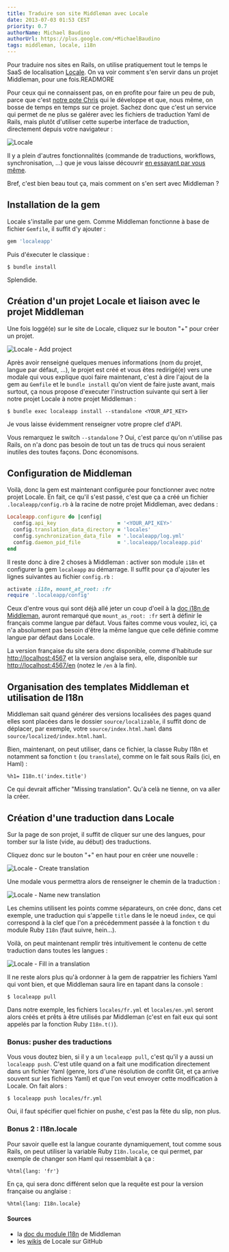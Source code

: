 ```yaml
---
title: Traduire son site Middleman avec Locale
date: 2013-07-03 01:53 CEST
priority: 0.7
authorName: Michael Baudino
authorUrl: https://plus.google.com/+MichaelBaudino
tags: middleman, locale, i18n
---
```


Pour traduire nos sites en Rails, on utilise pratiquement tout le temps le SaaS de localisation [Locale](http://www.localeapp.com). On va voir comment s'en servir dans un projet Middleman, pour une fois.READMORE

Pour ceux qui ne connaissent pas, on en profite pour faire un peu de pub, parce que c'est [notre pote Chris](https://github.com/tigrish) qui le développe et que, nous même, on bosse de temps en temps sur ce projet. Sachez donc que c'est un service qui permet de ne plus se galérer avec les fichiers de traduction Yaml de Rails, mais plutôt d'utiliser cette superbe interface de traduction, directement depuis votre navigateur :

![Locale](locale-01-interface.png "Locale")

Il y a plein d'autres fonctionnalités (commande de traductions, workflows, synchronisation, ...) que je vous laisse découvrir [en essayant par vous même](http://www.localeapp.com/users/sign_up).

Bref, c'est bien beau tout ça, mais comment on s'en sert avec Middleman ?


## Installation de la gem

Locale s'installe par une gem. Comme Middleman fonctionne à base de fichier `Gemfile`, il suffit d'y ajouter :

```ruby
gem 'localeapp'
```

Puis d'éxecuter le classique :

```shell
$ bundle install
```

Splendide.


## Création d'un projet Locale et liaison avec le projet Middleman

Une fois loggé(e) sur le site de Locale, cliquez sur le bouton "+" pour créer un projet.

![Locale - Add project](locale-02-add-project.png "Locale - Add project")

Après avoir renseigné quelques menues informations (nom du projet, langue par défaut, ...), le projet est créé et vous êtes redirigé(e) vers une modale qui vous explique quoi faire maintenant, c'est à dire l'ajout de la gem au `Gemfile` et le `bundle install` qu'on vient de faire juste avant, mais surtout, ça nous propose d'executer l'instruction suivante qui sert à lier notre projet Locale à notre projet Middleman :

```shell
$ bundle exec localeapp install --standalone <YOUR_API_KEY>
```

Je vous laisse évidemment renseigner votre propre clef d'API.

Vous remarquez le switch `--standalone` ? Oui, c'est parce qu'on n'utilise pas Rails, on n'a donc pas besoin de tout un tas de trucs qui nous seraient inutiles des toutes façons. Donc économisons.


## Configuration de Middleman

Voilà, donc la gem est maintenant configurée pour fonctionner avec notre projet Locale. En fait, ce qu'il s'est passé, c'est que ça a créé un fichier `.localeapp/config.rb` à la racine de notre projet Middleman, avec dedans :

```ruby
Localeapp.configure do |config|
  config.api_key                    = '<YOUR_API_KEY>'
  config.translation_data_directory = 'locales'
  config.synchronization_data_file  = '.localeapp/log.yml'
  config.daemon_pid_file            = '.localeapp/localeapp.pid'
end
```

Il reste donc à dire 2 choses à Middleman : activer son module `i18n` et configurer la gem `localeapp` au démarrage. Il suffit pour ça d'ajouter les lignes suivantes au fichier `config.rb` :

```ruby
activate :i18n, mount_at_root: :fr
require '.localeapp/config'
```

Ceux d'entre vous qui sont déjà allé jeter un coup d'oeil à la [doc i18n de Middleman](http://middlemanapp.com/advanced/localization/), auront remarqué que `mount_as_root: :fr` sert à définir le français comme langue par défaut. Vous faites comme vous voulez, ici, ça n'a absolument pas besoin d'être la même langue que celle définie comme langue par défaut dans Locale.

La version française du site sera donc disponible, comme d'habitude sur [http://localhost:4567](http://localhost:4567/en) et la version anglaise sera, elle, disponible sur [http://localhost:4567/en](http://localhost:4567/en) (notez le `/en` à la fin).

## Organisation des templates Middleman et utilisation de I18n

Middleman sait quand générer des versions localisées des pages quand elles sont placées dans le dossier `source/localizable`, il suffit donc de déplacer, par exemple, votre `source/index.html.haml` dans `source/localized/index.html.haml`.

Bien, maintenant, on peut utiliser, dans ce fichier, la classe Ruby I18n et notamment sa fonction `t` (ou `translate`), comme on le fait sous Rails (ici, en Haml) :

```haml
%h1= I18n.t('index.title')
```

Ce qui devrait afficher "Missing translation". Qu'à celà ne tienne, on va aller la créer.

## Création d'une traduction dans Locale

Sur la page de son projet, il suffit de cliquer sur une des langues, pour tomber sur la liste (vide, au début) des traductions.

Cliquez donc sur le bouton "+" en haut pour en créer une nouvelle :

![Locale - Create translation](locale-03-create-translation.png "Locale - Create translation")

Une modale vous permettra alors de renseigner le chemin de la traduction :

![Locale - Name new translation](locale-04-create-translation-modal.png "Locale - Name new translation")

Les chemins utilisent les points comme séparateurs, on crée donc, dans cet exemple, une traduction qui s'appelle `title` dans le le noeud `index`, ce qui correspond à la clef que l'on a précédemment passée à la fonction `t` du module Ruby `I18n` (faut suivre, hein...).

Voilà, on peut maintenant remplir très intuitivement le contenu de cette traduction dans toutes les langues :

![Locale - Fill in a translation](locale-05-fill-translation.png "Locale - Fill in a translation")

Il ne reste alors plus qu'à ordonner à la gem de rappatrier les fichiers Yaml qui vont bien, et que Middleman saura lire en tapant dans la console :

```shell
$ localeapp pull
```

Dans notre exemple, les fichiers `locales/fr.yml` et `locales/en.yml` seront alors créés et prêts à être utilisés par Middleman (c'est en fait eux qui sont appelés par la fonction Ruby `I18n.t()`).

### Bonus: pusher des traductions

Vous vous doutez bien, si il y a un `localeapp pull`, c'est qu'il y a aussi un `localeapp push`. C'est utile quand on a fait une modification directement dans un fichier Yaml (genre, lors d'une résolution de conflit Git, et ça arrive souvent sur les fichiers Yaml) et que l'on veut envoyer cette modification à Locale. On fait alors :

```shell
$ localeapp push locales/fr.yml
```

Oui, il faut spécifier quel fichier on pushe, c'est pas la fête du slip, non plus.

### Bonus 2 : I18n.locale

Pour savoir quelle est la langue courante dynamiquement, tout comme sous Rails, on peut utiliser la variable Ruby `I18n.locale`, ce qui permet, par exemple de changer son Haml qui ressemblait à ça :

```haml
%html{lang: 'fr'}
```

En ça, qui sera donc différent selon que la requête est pour la version française ou anglaise :

```haml
%html{lang: I18n.locale}
```

#### Sources

* la [doc du module I18n](http://middlemanapp.com/advanced/localization/) de Middleman
* les [wikis](https://github.com/Locale/localeapp/wiki) de Locale sur GitHub